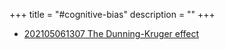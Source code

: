 +++
title = "#cognitive-bias"
description = ""
+++
- [202105061307 The Dunning-Kruger effect](/zettelkasten/202105061307-the-dunning-kruger-effect)
